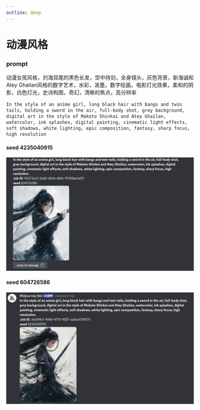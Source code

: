 ```yaml
---
outline: deep
---
```


# 动漫风格

### prompt
动漫女孩风格，刘海双尾的黑色长发，空中持剑，全身镜头，灰色背景，新海诚和Atey Ghailan风格的数字艺术，水彩，泼墨，数字绘画，电影灯光效果，柔和的阴影，白色灯光，史诗构图，奇幻，清晰的焦点，高分辨率

```
In the style of an anime girl, long black hair with bangs and twin tails, holding a sword in the air, full-body shot, grey background, digital art in the style of Makoto Shinkai and Atey Ghailan, watercolor, ink splashes, digital painting, cinematic light effects, soft shadows, white lighting, epic composition, fantasy, sharp focus, high resolution
```
####  seed 4235040915

![alt text](https://github.com/webkubor/picx-images-hosting/raw/master/blog/image.67xeghwgjv.jpg)
#### seed 604726586

![alt text](https://github.com/webkubor/picx-images-hosting/raw/master/blog/image.6bh0e7ov7z.jpg)